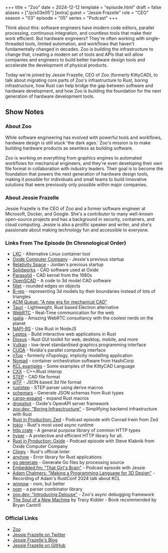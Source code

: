+++
title = "Zoo"
date = 2024-12-12
template = "episode.html"
draft = false
aliases = ["/p/s03e05"]
[extra]
guest = "Jessie Frazelle"
role = "CEO"
season = "03"
episode = "05"
series = "Podcast"
+++

<div><script id="letscast-player-34099980" src="https://letscast.fm/podcasts/rust-in-production-82281512/episodes/zoo-with-jessie-frazelle/player.js?size=s"></script></div>

Think about this: software engineers have modern code editors, parallel processing, continuous integration, and countless tools that make their work efficient. But hardware engineers? They're often working with single-threaded tools, limited automation, and workflows that haven't fundamentally changed in decades. Zoo is building the infrastructure to change that, creating a modern set of tools and APIs that will allow companies and engineers to build better hardware design tools and accelerate the development of physical products.

<!-- more -->

Today we're joined by Jessie Frazelle, CEO of Zoo (formerly KittyCAD), to talk about migrating core parts of Zoo's infrastructure to Rust, boring infrastructure, how Rust can help bridge the gap between software and hardware development, and how Zoo is building the foundation for the next generation of hardware development tools.


## Show Notes

### About Zoo

While software engineering has evolved with powerful tools and workflows, hardware design is still stuck 'the dark ages.' Zoo's mission is to make building hardware products as seamless as building software.

Zoo is working on everything from graphics engines to automated workflows for mechanical engineers, and they're even developing their own file format in collaboration with industry leaders. Their goal is to become the foundation that powers the next generation of hardware design tools, making it possible for individuals and small teams to build innovative solutions that were previously only possible within major companies.

### About Jessie Frazelle 

Jessie Frazelle is the CEO of Zoo and a former software engineer at Microsoft, Docker, and Google. She's a contributor to many well-known open-source projects and has a background in security, containers, and cloud computing. Jessie is also a prolific speaker and writer, and she's passionate about making technology fun and accessible to everyone.

### Links From The Episode (In Chronological Order)

- [LXC](https://linuxcontainers.org/lxc/introduction/) - Alternative Linux container tool
- [Oxide Computer Company](https://oxide.computer/) - Jessie's previous startup
- [Relativity Space](https://www.relativityspace.com/) - Jordan's previous startup
- [Solidworks](https://www.solidworks.com/) - CAD software used at Oxide
- [Parasolid](https://en.wikipedia.org/wiki/Parasolid) - CAD kernel from the 1980s
- [OpenSCAD](https://openscad.org/) - A code to 3d model CAD software
- [fillet](https://en.wikipedia.org/wiki/Fillet_(mechanics)#Terminology) - rounded edges on objects
- [B-rep](https://en.wikipedia.org/wiki/Boundary_representation) - representing 3d models by their boundaries instead of lots of triangles
- [ACM Queue: "A new era for mechanical CAD"](https://cacm.acm.org/practice/a-new-era-for-mechanical-cad/)
- [Tauri](https://tauri.app/) - Lightweight, Rust based Electron alternative
- [WebRTC](https://en.wikipedia.org/wiki/WebRTC) - Real-Time communication for the web
- [igalia](https://www.igalia.com/) - Amazing WebRTC consultancy with the coolest nerds on the planet
- [NAPI-RS](https://napi.rs/) - Use Rust in NodeJS
- [Leptos](https://leptos.dev/) - Build interactive web applications in Rust
- [Dioxus](https://dioxuslabs.com/) - Rust GUI toolkit for web, desktop, mobile, and more
- [Vulkan](https://en.wikipedia.org/wiki/Vulkan) - low-level standardised graphics programming interface
- [CUDA](https://en.wikipedia.org/wiki/CUDA) - Nvidia's parallel computing interface
- [nTop](https://www.ntop.com/) - formerly nTopology, implicity modelling application
- [Nomad](https://www.nomadproject.io/) - container orchestration software from HashiCorp
- [KCL examples](https://github.com/kittyCAD/kcl-samples) - Some examples of the KittyCAD Language
- [CXX](https://cxx.rs/) - C++/Rust interop
- [STEP](https://en.wikipedia.org/wiki/ISO_10303) - CAD file format
- [glTF](https://en.wikipedia.org/wiki/GlTF) - JSON based 3d file format
- [ruststep](https://docs.rs/ruststep/latest/ruststep/) - STEP parser using derive macros
- [schemars](https://graham.cool/schemars/) - Generate JSON schemas from Rust types
- [cargo-expand](https://github.com/dtolnay/cargo-expand?tab=readme-ov-file#cargo-expand) - expand Rust macros
- [dropshot](https://github.com/oxidecomputer/dropshot?tab=readme-ov-file#why-is-there-no-way-to-add-an-api-handler-function-that-runs-on-every-request) - Oxide's OpenAPI server framework
- [zoo.dev: "Boring Infrasctructure"](https://zoo.dev/blog/boring-infrastructure) - Simplifying backend infrastructure with Rust
- [Rust in Production: Zed](https://corrode.dev/podcast/s03e01-zed) - Podcast episode with Conrad Irwin from Zed
- [tokio](https://tokio.rs/) - Rust's most used async runtime
- [http crate](https://docs.rs/http/latest/http/) - A general purpose library of common HTTP types
- [hyper](https://hyper.rs/) - A protective and efficient HTTP library for all.
- [Rust in Production: Oxide](https://corrode.dev/podcast/s03e03-oxide) - Podcast episode with Steve Klabnik from Oxide Computer Company
- [Clippy](https://github.com/rust-lang/rust-clippy) - Rust's official linter
- [anyhow](https://docs.rs/anyhow/latest/anyhow/) - Error library for Rust applications
- [go generate](https://pkg.go.dev/cmd/go#hdr-Generate_Go_files_by_processing_source) - Generate Go files by processing source
- [Embedded.fm: "That Girl's Brain"](https://embedded.fm/episodes/342) - Podcast episode with Jessie
- [Adam Chalmers: "Making a Programming Language for 3D Design"](https://www.youtube.com/watch?v=f11kfaKAPzw) - Recording of Adam's RustConf 2024 talk about KCL
- [winnow](https://docs.rs/winnow/latest/winnow/) - nom, but better
- [nom](https://docs.rs/nom/latest/nom/) - a parser combinator library
- [zoo.dev: "Introducing Delouse"](https://zoo.dev/blog/introducing-delouse) - Zoo's async debugging framework
- [The Soul of a New Machine](https://en.wikipedia.org/wiki/The_Soul_of_a_New_Machine) by Tracy Kidder - Book recommended by Bryan Cantrill

### Official Links

- [Zoo](https://zoo.dev)
- [Jessie Frazelle on Twitter](https://twitter.com/jessfraz)
- [Jessie Frazelle's Blog](https://blog.jessfraz.com/)
- [Jessie Frazelle on GitHub](https://github.com/jessfraz/)
